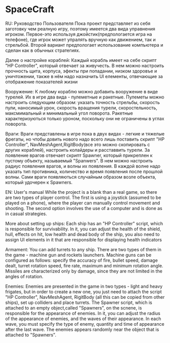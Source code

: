 # SpaceCraft
RU: 
Руководство Пользователя 
Пока проект представляет из себя заготовку чем реалную игру, поэтому имеется два вида управнения игроком. Первое-это используя джойстик(предпологается игра на телефоне), где игрок может упралять вручную как движением, так и стрельбой. Второй вариант предпологает использование компъютера и сделан как в обычных стратегиях.

Далее о настройке кораблей:
Каждый корабль имеет на себе скрипт "HP Controller", который отвечает за живучесть. В нем можно настроить прочность щита, корпуса, эфекты при попадании, низком здоровъе и уничтожении, также в нём надо назначить UI елементы, отвечающие за отображение показателей жизни

Вооружение:
К любому кораблю можно добавить вооружение в виде турелей. Их в игре два вида - пулеметные и ракетные. Пулеметы можно настроить следующим образом: указать точность стрельбы, скорость пули, наносимый урон, скорость вращения турели, скоростельность, максмимальный и минимальный угол поворота. Ракетные характеризуються только уроном, поскольку они не ограничены в углах поворота.

Враги:
Враги представлены в игре пока в двух видах - легкие и тяжелые фрегаты, но чтобы довить нового надо всего лишь поставить скрипт "HP Controller", NavMeshAgent,RigitBody(все это можно скопировать с других кораблей), настроить колайдеры и расставвить турели. За появление врагов отвечает скрипт Spawner, который прикреплен к пустому объекту, называемый "Spanwers". В нем можно настроить радиус появления врагов, и волны их появления. В каждой волне надо указать тип противника, количество и время появления после прошлой волны. Сами враги появляються случайным образом возле объекта, который удочерен к Spawners.

EN:
User's manual
While the project is a blank than a real game, so there are two types of player control. The first is using a joystick (assumed to be played on a phone), where the player can manually control movement and shooting. The second option involves the use of a computer and is done as in casual strategies.

More about setting up ships: 
Each ship has an "HP Controller" script, which is responsible for survivability. In it, you can adjust the health of the shield, hull, effects on hit, low health and dead body of the ship, you also need to assign UI elements in it that are responsible for displaying health indicators

Armament:
You can add turrets to any ship. There are two types of them in the game - machine gun and rockets launchers. Machine guns can be configured as follows: specify the accuracy of fire, bullet speed, damage dealt, turret rotation speed, fire rate, maximum and minimum rotation angle. Missiles are characterized only by damage, since they are not limited in the angles of rotation.

Enemies:
Enemies are presented in the game in two types - light and heavy frigates, but in order to create a new one, you just need to attach the script "HP Controller", NavMeshAgent, RigitBody (all this can be copied from other ships), set up colliders and place turrets. The Spawner script, which is attached to an empty object,called "Spawners", on the scnene, is responsible for the appearance of enemies. In it, you can adjust the radius of the appearance of enemies, and the waves of their appearance. In each wave, you must specify the type of enemy, quantity and time of appearance after the last wave. The enemies appears randomly near the object that is attached to "Spawners".